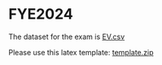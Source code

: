 # FYE2024

The dataset for the exam is [EV.csv](https://github.com/richardli/FYE2024/blob/main/EV.csv)

Please use this latex template: [template.zip](https://github.com/richardli/FYE2024/blob/main/template.zip)
